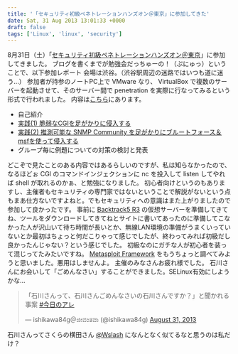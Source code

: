 ```yaml
---
title: '「セキュリティ初級ペネトレーションハンズオン＠東京」に参加してきた'
date: Sat, 31 Aug 2013 13:01:33 +0000
draft: false
tags: ['Linux', 'linux', 'security']
---
```


8月31日（土）「[セキュリティ初級ペネトレーションハンズオン＠東京](http://www.zusaar.com/event/967010)」に参加してきました。 ブログを書くまでが勉強会だっちゅーの！（ぷにゅっ）ということで、以下参加レポート 会場は渋谷。（渋谷駅周辺の迷路ではいつも道に迷う…） 参加者が持参のノートPC上で VMware なり、 VirtualBox で複数のサーバーを起動させて、そのサーバー間で penetration を実際に行なってみるという形式で行われました。 内容は[こちら](http://www.ddhost.jp/lab/2013/08/post_375.html)にあります。

*   自己紹介
*   [実践(1) 脆弱なCGIを足がかりに侵入する](http://www.ddhost.jp/lab/2013/05/post_365.html)
*   [実践(2) 推測可能な SNMP Community を足がかりにブルートフォース＆msfを使って侵入する](http://www.ddhost.jp/lab/2013/05/post_367.html)
*   グループ毎に例題についての対策の検討と発表

どこぞで見たことのある内容ではあるらしいのですが、私は知らなかったので、なるほどぉ CGI のコマンドインジェクションに nc を投入して listen してやれば shell が取れるのかぁ、と勉強になりました。 初心者向けというのもありますし、主催者もセキュリティの専門家ではないということで解説がないという点もまあ仕方ないですよねと。でもセキュリティへの意識はまた上がりましたので参加して良かったです。 事前に [Backtrack5 R3](http://www.backtrack-linux.org/) の仮想サーバーを準備してきてね、ツールをダウンロードしてきてねとサイトに書いてあったのに準備してこなかった人が沢山いて待ち時間が長いとか、無線LAN環境の準備がうまくいっていないとか最初はちょっと何だこりゃって感じでしたが、終わってみれば初級だし良かったんじゃない？という感じでした。 初級なのにガチな人が初心者を装って混じってたみたいですね。 [Metasploit Framework](http://www.metasploit.com/) をもうちょっと調べてみようと思いました。悪用はしませんよ。 主催のみなさんお疲れ様でした。 石川さんにお会いして「ごめんなさい」することができました。SELinux有効にしようかな…

> 「石川さんって、石川さんごめんなさいの石川さんですか？」と聞かれる事案 [#今日のアレ](https://twitter.com/search?q=%23%E4%BB%8A%E6%97%A5%E3%81%AE%E3%82%A2%E3%83%AC&src=hash)
> 
> — ishikawa84g＠ಜೀವಂತವಾ (@ishikawa84g) [August 31, 2013](https://twitter.com/ishikawa84g/statuses/373707828059336704)

石川さんってさくらの横田さん [@Wslash](https://twitter.com/Wslash) になんとなく似てるなと思うのは私だけ？